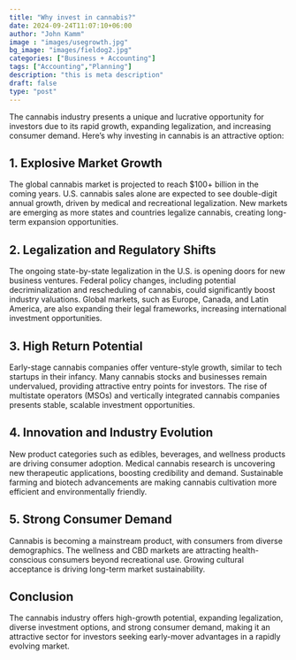```yaml
---
title: "Why invest in cannabis?"
date: 2024-09-24T11:07:10+06:00
author: "John Kamm"
image : "images/usegrowth.jpg"
bg_image: "images/fieldog2.jpg"
categories: ["Business + Accounting"]
tags: ["Accounting","Planning"]
description: "this is meta description"
draft: false
type: "post"
---
```


The cannabis industry presents a unique and lucrative opportunity for investors due to its rapid growth, expanding legalization, and increasing consumer demand. Here’s why investing in cannabis is an attractive option:

## 1. Explosive Market Growth
The global cannabis market is projected to reach $100+ billion in the coming years.
U.S. cannabis sales alone are expected to see double-digit annual growth, driven by medical and recreational legalization.
New markets are emerging as more states and countries legalize cannabis, creating long-term expansion opportunities.
## 2. Legalization and Regulatory Shifts
The ongoing state-by-state legalization in the U.S. is opening doors for new business ventures.
Federal policy changes, including potential decriminalization and rescheduling of cannabis, could significantly boost industry valuations.
Global markets, such as Europe, Canada, and Latin America, are also expanding their legal frameworks, increasing international investment opportunities.
## 3. High Return Potential
Early-stage cannabis companies offer venture-style growth, similar to tech startups in their infancy.
Many cannabis stocks and businesses remain undervalued, providing attractive entry points for investors.
The rise of multistate operators (MSOs) and vertically integrated cannabis companies presents stable, scalable investment opportunities.
## 4. Innovation and Industry Evolution
New product categories such as edibles, beverages, and wellness products are driving consumer adoption.
Medical cannabis research is uncovering new therapeutic applications, boosting credibility and demand.
Sustainable farming and biotech advancements are making cannabis cultivation more efficient and environmentally friendly.
## 5. Strong Consumer Demand
Cannabis is becoming a mainstream product, with consumers from diverse demographics.
The wellness and CBD markets are attracting health-conscious consumers beyond recreational use.
Growing cultural acceptance is driving long-term market sustainability.
## Conclusion
The cannabis industry offers high-growth potential, expanding legalization, diverse investment options, and strong consumer demand, making it an attractive sector for investors seeking early-mover advantages in a rapidly evolving market.